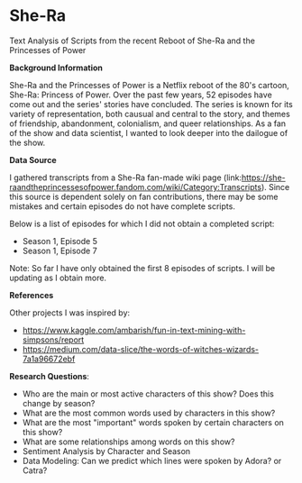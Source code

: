 # She-Ra
Text Analysis of Scripts from the recent Reboot of She-Ra and the Princesses of Power

**Background Information**

She-Ra and the Princesses of Power is a Netflix reboot of the 80's cartoon, She-Ra: Princess of Power. Over the past few years, 52 episodes have come out and the series' stories have concluded. The series is known for its variety of representation, both causual and central to the story, and themes of friendship, abandonment, colonialism, and queer relationships. As a fan of the show and data scientist, I wanted to look deeper into the dailogue of the show.

**Data Source**

I gathered transcripts from a She-Ra fan-made wiki page (link:https://she-raandtheprincessesofpower.fandom.com/wiki/Category:Transcripts). Since this source is dependent solely on fan contributions, there may be some mistakes and certain episodes do not have complete scripts. 

Below is a list of episodes for which I did not obtain a completed script: 

* Season 1, Episode 5
* Season 1, Episode 7

Note: So far I have only obtained the first 8 episodes of scripts. I will be updating as I obtain more.

**References**

Other projects I was inspired by: 
* https://www.kaggle.com/ambarish/fun-in-text-mining-with-simpsons/report
* https://medium.com/data-slice/the-words-of-witches-wizards-7a1a96672ebf

**Research Questions**: 

*   Who are the main or most active characters of this show? Does this change by season? 
*   What are the most common words used by characters in this show?
* What are the most "important" words spoken by certain characters on this show? 
* What are some relationships among words on this show? 
* Sentiment Analysis by Character and Season
* Data Modeling: Can we predict which lines were spoken by Adora? or Catra? 
